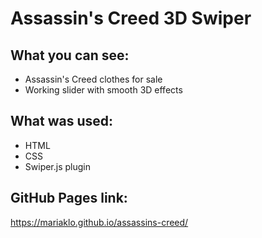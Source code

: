 # Assassin's Creed 3D Swiper

## What you can see:
<ul>
    <li>Assassin's Creed clothes for sale</li>
    <li>Working slider with smooth 3D effects</li>
</ul>

## What was used:
<ul>
    <li>HTML</li>
    <li>CSS</li>
    <li>Swiper.js plugin</li>
</ul>

## GitHub Pages link:
https://mariaklo.github.io/assassins-creed/